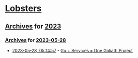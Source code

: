 # [Lobsters](../../../README.md)

## [Archives](../../index.md) for [2023](../index.md)

### [Archives](../../index.md) for [2023-05-28](index.md)

* [2023-05-28, 05:14:57](https://lobste.rs/s/jhrffu/go_services_one_goliath_project) - [Go + Services = One Goliath Project](https://blog.khanacademy.org/go-services-one-goliath-project/)
